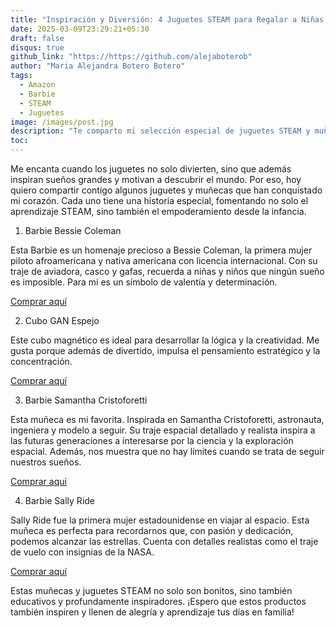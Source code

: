 ```yaml
---
title: "Inspiración y Diversión: 4 Juguetes STEAM para Regalar a Niñas y Niños Curiosos"
date: 2025-03-09T23:29:21+05:30
draft: false
disqus: true
github_link: "https://https://github.com/alejaboterob"
author: "Maria Alejandra Botero Botero"
tags:
  - Amazon
  - Barbie
  - STEAM
  - Juguetes
image: /images/post.jpg
description: "Te comparto mi selección especial de juguetes STEAM y muñecas inspiradoras que motivan a las niñas y niños a seguir referentes increíbles mientras aprenden jugando."
toc:
---
```


Me encanta cuando los juguetes no solo divierten, sino que además inspiran sueños grandes y motivan a descubrir el mundo. Por eso, hoy quiero compartir contigo algunos juguetes y muñecas que han conquistado mi corazón. Cada uno tiene una historia especial, fomentando no solo el aprendizaje STEAM, sino también el empoderamiento desde la infancia.

1. Barbie Bessie Coleman

Esta Barbie es un homenaje precioso a Bessie Coleman, la primera mujer piloto afroamericana y nativa americana con licencia internacional. Con su traje de aviadora, casco y gafas, recuerda a niñas y niños que ningún sueño es imposible. Para mi es un símbolo de valentía y determinación.

[Comprar aquí](https://amzn.to/4kBWx8j)

2. Cubo GAN Espejo

Este cubo magnético es ideal para desarrollar la lógica y la creatividad. Me gusta porque además de divertido, impulsa el pensamiento estratégico y la concentración.

[Comprar aquí](https://amzn.to/3FfBSXy)

3. Barbie Samantha Cristoforetti

Esta muñeca es mi favorita. Inspirada en Samantha Cristoforetti, astronauta, ingeniera y modelo a seguir. Su traje espacial detallado y realista inspira a las futuras generaciones a interesarse por la ciencia y la exploración espacial. Además, nos muestra que no hay límites cuando se trata de seguir nuestros sueños.

[Comprar aquí](https://amzn.to/3QUiJgg)

4. Barbie Sally Ride

Sally Ride fue la primera mujer estadounidense en viajar al espacio. Esta muñeca es perfecta para recordarnos que, con pasión y dedicación, podemos alcanzar las estrellas. Cuenta con detalles realistas como el traje de vuelo con insignias de la NASA. 

[Comprar aquí](https://amzn.to/4ifpB3N)

Estas muñecas y juguetes STEAM no solo son bonitos, sino también educativos y profundamente inspiradores. ¡Espero que estos productos también inspiren y llenen de alegría y aprendizaje tus días en familia!
